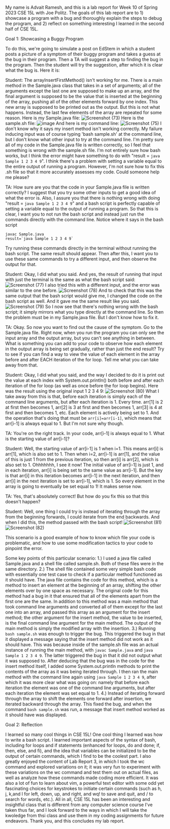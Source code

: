 My name is Advait Ramesh, and this is a lab report for Week 10 of Spring 2023 CSE 15L with Joe Politz. The goals of this lab report are to 1) showcase a program with a bug and thoroughly explain the steps to debug the program, and 2) reflect on something interesting I learned in the second half of CSE 15L.

Goal 1: Showcasing a Buggy Program

To do this, we're going to simulate a post on EdStem in which a student posts a picture of a symptom of their buggy program and takes a guess at the bug in their program. Then a TA will suggest a step to finding the bug in the program. Then the student will try the suggestion, after which it is clear what the bug is. Here it is:

Student: The arrayInsertFirstMethod() isn't working for me. There is a main method in the Sample.java class that takes in a set of arguments; all of the arguments except the last one are supposed to make up an array, and the final argument is supposed to be the value that is inserted at the beginning of the array, pushing all of the other elements forward by one index. This new array is supposed to be printed out as the output. But this is not what happens. Instead, the last few elements of the array are repeated for some reason.
Here is my Sample.java file:
![Screenshot (73)](https://github.com/a3ramesh/cse15l-lab-reports/assets/130017333/e8d7020a-4276-4f09-b07d-99156fe2d431)
Here is the sample.sh file:
![image](https://github.com/a3ramesh/cse15l-lab-reports/assets/130017333/4dd045e3-8a5a-43bc-87e1-3695096c5144)
And here is my command line:
![Screenshot (75)](https://github.com/a3ramesh/cse15l-lab-reports/assets/130017333/adc7a65c-35ed-41e5-9e69-71b92983b43a)
I don't know why it says my insert method isn't working correctly. My failure inducing input was of course typing 'bash sample.sh' at the command line, but I don't know what other input to try at the command line. I'm pretty sure all of my code in the Sample.java file is written correctly, so I feel that something is wrong with the sample.sh file. I'm not entirely sure how bash works, but I think the error might have something to do with "result = `java Sample 1 2 3 4 9`". I think there's a problem with setting a variable equal to the entire output of running a program. However, I'm not sure how to fix this .sh file so that it more accurately assesses my code. Could someone help me please?

TA: How sure are you that the code in your Sample.java file is written correctly? I suggest that you try some other inputs to get a good idea of what the error is. Also, I assure you that there is nothing wrong with doing "result = `java Sample 1 2 3 4 9`" and a bash script is perfectly capable of setting a variable equal to the output of running a program. So that this is clear, I want you to not run the bash script and instead just run the commands directly with the command line. Notice where it says in the bash script
```
javac Sample.java
result=`java Sample 1 2 3 4 9`
```
Try running these commands directly in the terminal without running the bash script. The same result should appear. Then after this, I want you to use these same commands to try a different input, and then observe the output for that. 

Student: Okay, I did what you said. And yes, the result of running that input with just the terminal is the same as what the bash script said:
![Screenshot (77)](https://github.com/a3ramesh/cse15l-lab-reports/assets/130017333/1cb6f379-bdac-40a6-bbfc-0803b46c8e9f)
I also tried this with a different input, and the error was similar to the one before.
![Screenshot (78)](https://github.com/a3ramesh/cse15l-lab-reports/assets/130017333/f28c4ca7-80f0-443a-9789-75f90b7619c5)
And to check that this was the same output that the bash script would give me, I changed the code on the bash script as well. And it gave me the same result like you said.
![Screenshot (79)](https://github.com/a3ramesh/cse15l-lab-reports/assets/130017333/f3b0371d-4477-46b2-8bf6-88dcc9e9ab03)
So I now see that there's nothing wrong with the bash script; it simply mirrors what you type directly at the command line. So then the problem must be in my Sample.java file. But I don't know how to fix it.

TA: Okay. So now you want to find out the cause of the symptom. Go to the Sample.java file. Right now, when you run the program you can only see the input array and the output array, but you can't see anything in between. What is something you can add to your code to observe how each element in the output array is being set gradually, rather than just the end result? Try to see if you can find a way to view the value of each element in the array before and after EACH iteration of the for loop. Tell me what you can take away from that.

Student: Okay, I did what you said, and the way I decided to do it is print out the value at each index with System.out.println() both before and after each iteration of the for loop (as well as once before the for loop begins). Here was the result using the original input 1 2 3 4 9:
![Screenshot (80)](https://github.com/a3ramesh/cse15l-lab-reports/assets/130017333/9c624c35-b760-4ccb-9e6a-bb541aa88251)
What I take away from this is that, before each iteration is simply each of the command line arguments, but after each iteration is 1. Every time. arr[1] is 2 at first then becomes 1, arr[2] is 3 at first and then becomes 1, arr[3] is 4 at first and then becomes 1, etc. Each element is actively being set to 1. And the operation that's doing that must be ```arr[i]=arr[i-1]```, which means that arr[i-1] is always equal to 1. But I'm not sure why though.

TA: You're on the right track. In your code, arr[i-1] is always equal to 1. What is the starting value of arr[i-1]? 

Student: Well, the starting value of arr[i-1] is 1 when i=1. This means arr[i] is arr[1], which is also set to 1. Then when i=2, arr[i-1] is arr[1], and the value of this is just 1 from the previous iteration, so then arr[i] is arr[2], which is also set to 1. Ohhhhhhh, I see it now! The initial value of arr[i-1] is just 1, and in each iteration, arr[i] is being set to the same value as arr[i-1]. But the key is that arr[i] in this iteration becomes arr[i-1] in the next iteration, and then arr[i] in the next iteration is set to arr[i-1], which is 1. So every element in the array is going to eventually be set equal to 1! It makes sense now. 

TA: Yes, that's absolutely correct! But how do you fix this so that this doesn't happen?

Student: Well, one thing I could try is instead of iterating through the array from the beginning forwards, I could iterate from the end backwards.
And when I did this, the method passed with the bash script!
![Screenshot (81)](https://github.com/a3ramesh/cse15l-lab-reports/assets/130017333/3d0e1ab2-d112-45b0-8b26-3f8d138d39fa)
![Screenshot (82)](https://github.com/a3ramesh/cse15l-lab-reports/assets/130017333/42191c39-f0fa-49c9-941a-4728d53e26eb)

This scenario is a good example of how to know which file your code is problematic, and how to use some modification tactics to your code to pinpoint the error. 

Some key points of this particular scenario:
1.) I used a java file called Sample.java and a shell file called sample.sh. Both of these files were in the same directory.
2.) The shell file contained some very simple bash code with essentially one test case to check if a particular method functioned as it should have. The java file contains the code for this method, which is a method to insert an element at the beginning of an array, shifting the other elements over by one space as necessary. The original code for this method had a bug in it that ensured that all of the elements apart from the first one are the same. In addition to this method was a main method that took command line arguments and converted all of them except for the last one into an array, and passed this array as an argument for the insert method; the other argument for the insert method, the value to be inserted, is the final command line argument for the main method. The output of the main method is simply the modified array with the insertion.
3.) Running ```bash sample.sh``` was enough to trigger the bug. This triggered the bug in that it displayed a message saying that the insert method did not work as it should have. This was because inside of the sample.sh file was an actual instance of running the main method, with ```javac Sample.java``` and ```java Sample 1 2 3 4 9```. The latter triggered the bug in that it did not output what it was supposed to. After deducing that the bug was in the code for the insert method itself, I added some System.out.println methods to print the contents of the array as it was being iterated through. I then ran the main method with the command line again using ```java Sample 1 2 3 4 9```, after which it was more clear what was going on: namely that before each iteration the element was one of the command line arguments, but after each iteration the element was set equal to 1.
4.) Instead of iterating forward through the array to shift the elements one forward after insertion, we iterated backward through the array. This fixed the bug, and when the command ```bash sample.sh``` was run, a message that insert method worked as it should have was displayed.

Goal 2: Reflection

I learned so many cool things in CSE 15L! One cool thing I learned was how to write a bash script. I learned important aspects of the syntax of bash, including for loops and if statements (enhanced for loops, do and done; if, then, else, and fi), and the idea that variables can be initialized to be the output of certain commands, which I find to be the coolest part. I also greatly enjoyed the content of Lab Report 3, in which I took the wc command and explored variations on it; it was very fun to experiment with these variations on the wc command and test them out on actual files, as well as analyze how these commands made coding more efficient. It was also a lot of fun to learn about vim, a powerful text editor with some odd yet fascinating choices for keystrokes to initiate certain commands (such as h, j, k,and l for left, down, up, and right, and wq! to save and quit, and  /<query> to search for words, etc.). All in all, CSE 15L has been an interesting and insightful class that is different from any computer science course I've taken thus far, and I look forward to the ways in which I will take the kwoledge from thsi class and use them in my coding assignments for future endeavors. Thank you, and this concludes my lab report.





